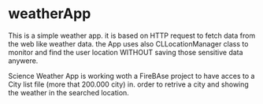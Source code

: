 # weatherApp

This is a simple weather app.
it is based on HTTP request to fetch data from the web like weather data.
the App uses also CLLocationManager class to monitor and find the user location WITHOUT saving those sensitive data anywere. 

Science Weather App is working woth a FireBAse project to have acces to a City list file (more that 200.000 city) in. order to retrive a city and showing the weather in the searched location.



